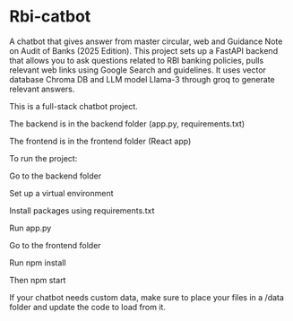 # Rbi-catbot
A chatbot that gives answer from master circular, web and Guidance Note on Audit of Banks  (2025 Edition). This project sets up a FastAPI backend that allows you to ask questions related to RBI banking policies, pulls relevant web links using Google Search and guidelines. It uses vector database Chroma DB and LLM model Llama-3 through groq to generate  relevant answers.

This is a full-stack chatbot project.

The backend is in the backend folder (app.py, requirements.txt)

The frontend is in the frontend folder (React app)

To run the project:

Go to the backend folder

Set up a virtual environment

Install packages using requirements.txt

Run app.py

Go to the frontend folder

Run npm install

Then npm start

If your chatbot needs custom data, make sure to place your files in a /data folder and update the code to load from it.
